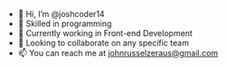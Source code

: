 - 👋 Hi, I’m @joshcoder14
- 👀 Skilled in programming
- 🌱 Currently working in Front-end Development
- 💞️ Looking to collaborate on any specific team
- 📫 You can reach me at johnrusselzeraus@gmail.com

<!---
joshcoder14/joshcoder14 is a ✨ special ✨ repository because its `README.md` (this file) appears on your GitHub profile.
You can click the Preview link to take a look at your changes.
--->
